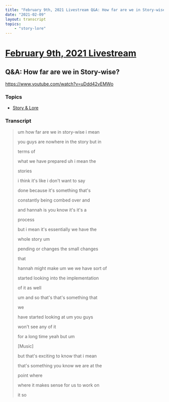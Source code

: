```yaml
---
title: "February 9th, 2021 Livestream Q&A: How far are we in Story-wise?"
date: "2021-02-09"
layout: transcript
topics:
    - "story-lore"
---
```

# [February 9th, 2021 Livestream](../2021-02-09.md)
## Q&A: How far are we in Story-wise?
https://www.youtube.com/watch?v=uDdd42vEMWo

### Topics
* [Story & Lore](../topics/story-lore.md)

### Transcript

> um how far are we in story-wise i mean
>
> you guys are nowhere in the story but in
>
> terms of
>
> what we have prepared uh i mean the
>
> stories
>
> i think it's like i don't want to say
>
> done because it's something that's
>
> constantly being combed over and
>
> and hannah is you know it's it's a
>
> process
>
> but i mean it's essentially we have the
>
> whole story um
>
> pending or changes the small changes
>
> that
>
> hannah might make um we we have sort of
>
> started looking into the implementation
>
> of it as well
>
> um and so that's that's something that
>
> we
>
> have started looking at um you guys
>
> won't see any of it
>
> for a long time yeah but um
>
> [Music]
>
> but that's exciting to know that i mean
>
> that's something you know we are at the
>
> point where
>
> where it makes sense for us to work on
>
> it so
>
